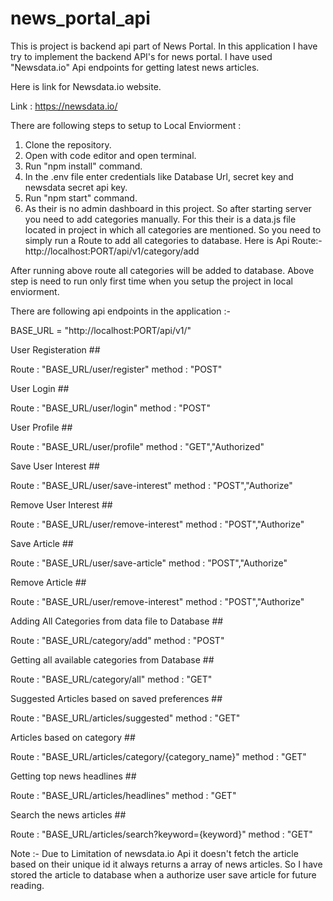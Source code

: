 # news_portal_api

This is project is backend api part of News Portal. In this application I have try to implement the backend API's for news portal. I have used "Newsdata.io" Api endpoints for getting latest news articles.

Here is link for Newsdata.io website.

Link : https://newsdata.io/


There are following steps to setup to Local Enviorment : 

1. Clone the repository.
2. Open with code editor and open terminal.
3. Run "npm install" command.
4. In the .env file enter credentials like Database Url, secret key and newsdata secret api key.
5. Run "npm start" command.
6. As their is no admin dashboard in this project. So after starting server you need to add categories manually. For this their is a data.js file located in project in which all categories are mentioned. So you need to simply run a Route to add all categories to database. Here is Api Route:-
    http://localhost:PORT/api/v1/category/add

After running above route all categories will be added to database. Above step is need to run only first time when you setup the project in local enviorment.


There are following api endpoints in the application :-

BASE_URL = "http://localhost:PORT/api/v1/"

User Registeration ##

Route : "BASE_URL/user/register"
method : "POST" 

User Login ##

Route : "BASE_URL/user/login"
method : "POST" 

User Profile ##

Route : "BASE_URL/user/profile"
method : "GET","Authorized"

Save User Interest ##

Route : "BASE_URL/user/save-interest"
method : "POST","Authorize"

Remove User Interest ##

Route : "BASE_URL/user/remove-interest"
method : "POST","Authorize"


Save Article ##

Route : "BASE_URL/user/save-article"
method : "POST","Authorize"


Remove Article ##

Route : "BASE_URL/user/remove-interest"
method : "POST","Authorize"


Adding All Categories from data file to Database ##

Route : "BASE_URL/category/add"
method : "POST"

Getting all available categories from Database ##

Route : "BASE_URL/category/all"
method : "GET"

Suggested Articles based on saved preferences ##

Route : "BASE_URL/articles/suggested"
method : "GET"

Articles based on category ##

Route : "BASE_URL/articles/category/{category_name}"
method : "GET"

Getting top news headlines ##

Route : "BASE_URL/articles/headlines"
method : "GET"

Search the news articles ##

Route : "BASE_URL/articles/search?keyword={keyword}"
method : "GET"


Note :- Due to Limitation of newsdata.io Api it doesn't fetch the article based on their unique id it always returns a array of news articles. So I have stored the article to database when a authorize user save article for future reading. 